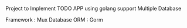 Project to Implement TODO APP using golang support Multiple Database


Framework : Mux 
Database ORM : Gorm 
